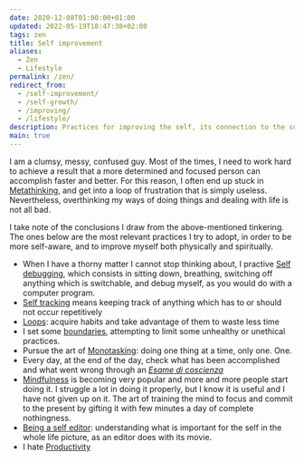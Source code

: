 ```yaml
---
date: 2020-12-08T01:00:00+01:00
updated: 2022-05-19T18:47:38+02:00
tags: zen
title: Self improvement
aliases:
  - Zen
  - Lifestyle
permalink: /zen/
redirect_from:
  - /self-improvement/
  - /self-growth/
  - /improving/
  - /lifestyle/
description: Practices for improving the self, its connection to the surrounding environment and living life in the best possible way
main: true
---
```

I am a clumsy, messy, confused guy.
Most of the times, I need to work hard to achieve a result that a more determined and focused person can accomplish faster and better. For this reason, I often end up stuck in [Metathinking](Metathinking.md), and get into a loop of frustration that is simply useless. Nevertheless, overthinking my ways of doing things and dealing with life is not all bad.

I take note of the conclusions I draw from the above-mentioned tinkering.
The ones below are the most relevant practices I try to adopt, in order to be more self-aware, and to improve myself both physically and spiritually.

- When I have a thorny matter I cannot stop thinking about, I practive [Self debugging](Self%20debugging.md), which consists in sitting down, breathing, switching off anything which is switchable, and debug myself, as you would do with a computer program.
- [Self tracking](Self%20tracking.md) means keeping track of anything which has to or should not occur repetitively
- [Loops](Loops.md): acquire habits and take advantage of them to waste less time
- I set some [boundaries](Boundaries.md), attempting to limit some unhealthy or unethical practices.
- Pursue the art of [Monotasking](Monotasking.md): doing one thing at a time, only one. One.
- Every day, at the end of the day, check what has been accomplished and what went wrong through an <i lang='it'>[Esame di coscienza](Esame%20di%20coscienza.md)</i>
- [Mindfulness](Mindfulness.md) is becoming very popular and more and more people start doing it. I struggle a lot in doing it properly, but I know it is useful and I have not given up on it. The art of training the mind to focus and commit to the present by gifting it with few minutes a day of complete nothingness.
- [Being a self editor](Being%20a%20self%20editor.md): understanding what is important for the self in the whole life picture, as an editor does with its movie.
- I hate [Productivity](Productivity.md)
